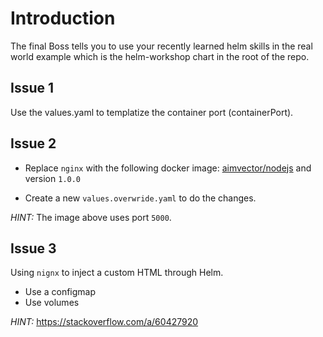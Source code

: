 # Introduction
The final Boss tells you to use your recently learned helm skills in the real world example which is the helm-workshop chart in the root of the repo.

## Issue 1
Use the values.yaml to templatize the container port (containerPort).

## Issue 2
- Replace `nginx` with the following docker image: [aimvector/nodejs](https://hub.docker.com/r/aimvector/nodejs) and version `1.0.0`

- Create a new `values.overwride.yaml` to do the changes.

*HINT:* The image above uses port `5000`.

## Issue 3
Using `nignx` to inject a custom HTML through Helm.

- Use a configmap
- Use volumes

*HINT:* https://stackoverflow.com/a/60427920
